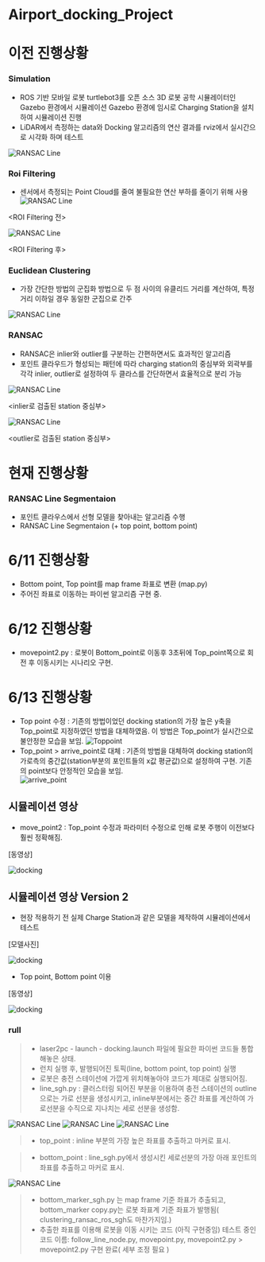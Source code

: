 # Airport_docking_Project
# 이전 진행상황

### Simulation
- ROS 기반 모바일 로봇 turtlebot3를 오픈 소스 3D 로봇 공학 시뮬레이터인 Gazebo 환경에서 시뮬레이션
Gazebo 환경에 임시로 Charging Station을 설치하여 시뮬레이션 진행
- LiDAR에서 측정하는 data와 Docking 알고리즘의 연산 결과를 rviz에서 실시간으로 시각화 하며 테스트
  
![RANSAC Line](https://github.com/gihoonbackend/Airport_docking_Project/blob/main/image/%EA%B0%80%EC%A0%9C%EB%B3%B4.png?raw=true)
### Roi Filtering
- 센서에서 측정되는 Point Cloud를 줄여 불필요한 연산 부하를 줄이기 위해 사용  
![RANSAC Line](https://github.com/gihoonbackend/Airport_docking_Project/blob/main/image/ROI%201.png?raw=true)
  
<ROI Filtering 전>

![RANSAC Line](https://github.com/gihoonbackend/Airport_docking_Project/blob/main/image/ROI2.png?raw=true)
  
<ROI Filtering 후>

### Euclidean Clustering
- 가장 간단한 방법의 군집화 방법으로 두 점 사이의 유클리드 거리를 계산하여, 특정 거리 이하일 경우 동일한 군집으로 간주
  
![RANSAC Line](https://github.com/gihoonbackend/Airport_docking_Project/blob/main/image/%EC%97%90%EB%93%80%EC%8B%9C%EC%95%88.png?raw=true)

<Euclidean Clustering>

### RANSAC
- RANSAC은 inlier와 outlier를 구분하는 간편하면서도 효과적인 알고리즘
- 포인트 클라우드가 형성되는 패턴에 따라 charging station의 중심부와 외곽부를 각각 inlier, outlier로 설정하여  두 클라스를 간단하면서 효율적으로 분리 가능

![RANSAC Line](https://github.com/gihoonbackend/Airport_docking_Project/blob/main/image/%EB%9E%9C%EC%82%AD1.png?raw=true)
  
<inlier로 검출된 station 중심부>

![RANSAC Line](https://github.com/gihoonbackend/Airport_docking_Project/blob/main/image/%EB%9E%9C%EC%82%AD2.png?raw=true)
  
<outlier로 검출된 station 중심부>
# 현재 진행상황
### RANSAC Line Segmentaion 
- 포인트 클라우스에서 선형 모델을 찾아내는 알고리즘 수행
- RANSAC Line Segmentaion (+ top point, bottom point) 


# 6/11 진행상황
- Bottom point, Top point를 map frame 좌표로 변환 (map.py)
- 주어진 좌표로 이동하는 파이썬 알고리즘 구현 중.

# 6/12 진행상황
- movepoint2.py : 로봇이 Bottom_point로 이동후 3초뒤에 Top_point쪽으로 회전 후 이동시키는 시나리오 구현.
# 6/13 진행상황
- Top point 수정 : 기존의 방법이었던 docking station의 가장 높은 y축을 Top_point로 지정하였던 방법을 대체하였음.
이 방법은 Top_point가 실시간으로 불안정한 모습을 보임. 
![Toppoint](https://github.com/gihoonbackend/Airport_docking_Project/assets/126891083/bd801a10-9738-4c9e-ada4-b73d4c2621bc)
- Top_point > arrive_point로 대체 : 기존의 방법을 대체하여 docking station의 가로측의 중간값(station부분의 포인트들의 x값 평균값)으로 설정하여 구현. 기존의 point보다 안정적인 모습을 보임.    
![arrive_point](https://github.com/gihoonbackend/Airport_docking_Project/assets/126891083/e2d01c52-16d3-4c75-8ce1-d45fc458d957)

## 시뮬레이션 영상
- move_point2 : Top_point 수정과 파라미터 수정으로 인해 로봇 주행이 이전보다 훨씬 정확해짐.
  
[동영상]
  
![docking](https://github.com/gihoonbackend/Airport_docking_Project/assets/126891083/531e82e0-83a1-46d2-95cf-fd2216e09242)

  



## 시뮬레이션 영상 Version 2
- 현장 적용하기 전 실제 Charge Station과 같은 모델을 제작하여 시뮬레이션에서 테스트
  
[모델사진]
  
![docking](https://github.com/gihoonbackend/Airport_docking_Project/blob/main/image/model.png?raw=true)
  
- Top point, Bottom point 이용

[동영상]
  
![docking](https://github.com/gihoonbackend/Airport_docking_Project/assets/126891083/a26ae611-959a-44e9-8c0f-2afb32e62cf7)

### rull 
>- laser2pc - launch - docking.launch 파일에 필요한 파이썬 코드들 통합해놓은 상태.
>- 런치 실행 후, 발행되어진 토픽(line, bottom point, top point) 실행 
>- 로봇은 충전 스테이션에 가깝게 위치해놓아야 코드가 제대로 실행되어짐. 
>- line_sgh.py : 클러스터링 되어진 부분을 이용하여 충전 스테이션의 outline으로는 가로 선분을 생성시키고, inline부분에서는 중간 좌표를 계산하여 가로선분을 수직으로 지나치는 세로 선분을 생성함.
  
![RANSAC Line](https://github.com/gihoonbackend/Airport_docking_Project/blob/main/image/%EA%B7%B8%EB%A6%BC1.png?raw=true)
![RANSAC Line](https://github.com/gihoonbackend/Airport_docking_Project/blob/main/image/%EA%B7%B8%EB%A6%BC2.png?raw=true)
![RANSAC Line](https://github.com/gihoonbackend/Airport_docking_Project/blob/main/image/%EA%B7%B8%EB%A6%BC3.png?raw=true)
>- top_point : inline 부분의 가장 높은 좌표를 추출하고 마커로 표시.

>- bottom_point : line_sgh.py에서 생성시킨 세로선분의 가장 아래 포인트의 좌표를 추출하고 마커로 표시.
  
![RANSAC Line](https://github.com/gihoonbackend/Airport_docking_Project/blob/main/image/%EA%B7%B8%EB%A6%BC4.png?raw=true)
>- bottom_marker_sgh.py 는 map frame 기준 좌표가 추출되고, bottom_marker copy.py는 로봇 좌표계 기준 좌표가 발행됨( clustering_ransac_ros_sgh도 마찬가지임.)
>- 추출한 좌표를 이용해 로봇을 이동 시키는 코드 (아직 구현중임) 테스트 중인 코드 이름: follow_line_node.py, movepoint.py, movepoint2.py > movepoint2.py 구현 완료( 세부 조정 필요 )
